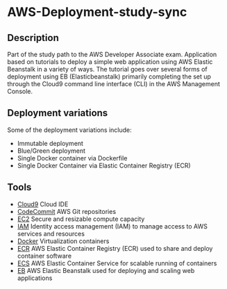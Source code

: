# AWS-Deployment-study-sync

## Description
Part of the study path to the AWS Developer Associate exam. Application based on tutorials to deploy a simple web application using AWS Elastic Beanstalk in a variety of ways. The tutorial goes over several
forms of deployment using EB (Elasticbeanstalk) primarily completing the set up through the Cloud9 command line interface (CLI) in the AWS Management Console.

## Deployment variations
Some of the deployment variations include: 
- Immutable deployment
- Blue/Green deployment
- Single Docker container via Dockerfile
- Single Docker Container via Elastic Container Registry (ECR)


## Tools
- [Cloud9](https://aws.amazon.com/cloud9/) Cloud IDE
- [CodeCommit](https://aws.amazon.com/codecommit/) AWS Git repositories
- [EC2](https://aws.amazon.com/ec2/?ec2-whats-new.sort-by=item.additionalFields.postDateTime&ec2-whats-new.sort-order=desc) Secure and resizable compute capacity
- [IAM](https://aws.amazon.com/iam/) Identity access management (IAM) to manage access to AWS services and resources
- [Docker](https://www.docker.com/) Virtualization containers
- [ECR](https://aws.amazon.com/ecr/) AWS Elastic Container Registry (ECR) used to share and deploy container software
- [ECS](https://aws.amazon.com/ecs/?whats-new-cards.sort-by=item.additionalFields.postDateTime&whats-new-cards.sort-order=desc&ecs-blogs.sort-by=item.additionalFields.createdDate&ecs-blogs.sort-order=desc) AWS Elastic Container Service for scalable running of containers
- [EB](https://aws.amazon.com/elasticbeanstalk/) AWS Elastic Beanstalk used for deploying and scaling web applications
